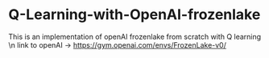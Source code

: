 # Q-Learning-with-OpenAI-frozenlake
This is an implementation of openAI frozenlake from scratch with Q learning \n
link to openAI -> https://gym.openai.com/envs/FrozenLake-v0/

